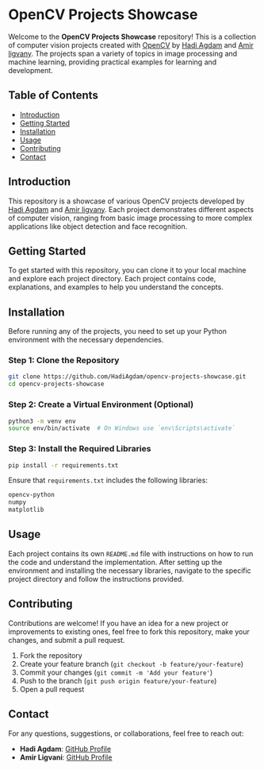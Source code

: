 # OpenCV Projects Showcase

Welcome to the **OpenCV Projects Showcase** repository! This is a collection of computer vision projects created with [OpenCV](https://opencv.org/) by [Hadi Agdam](https://github.com/HadiAgdam) and [Amir ligvany](https://github.com/realfrankenstein). The projects span a variety of topics in image processing and machine learning, providing practical examples for learning and development.

## Table of Contents

- [Introduction](#introduction)
- [Getting Started](#getting-started)
- [Installation](#installation)
- [Usage](#usage)
- [Contributing](#contributing)
- [Contact](#contact)

## Introduction

This repository is a showcase of various OpenCV projects developed by [Hadi Agdam](https://github.com/HadiAgdam) and [Amir ligvany](https://github.com/realfrankenstein). Each project demonstrates different aspects of computer vision, ranging from basic image processing to more complex applications like object detection and face recognition.

## Getting Started

To get started with this repository, you can clone it to your local machine and explore each project directory. Each project contains code, explanations, and examples to help you understand the concepts.

## Installation

Before running any of the projects, you need to set up your Python environment with the necessary dependencies.

### Step 1: Clone the Repository

```bash
git clone https://github.com/HadiAgdam/opencv-projects-showcase.git
cd opencv-projects-showcase
```

### Step 2: Create a Virtual Environment (Optional)

```bash
python3 -m venv env
source env/bin/activate  # On Windows use `env\Scripts\activate`
```

### Step 3: Install the Required Libraries

```bash
pip install -r requirements.txt
```

Ensure that `requirements.txt` includes the following libraries:

```bash
opencv-python
numpy
matplotlib
```

## Usage

Each project contains its own `README.md` file with instructions on how to run the code and understand the implementation. After setting up the environment and installing the necessary libraries, navigate to the specific project directory and follow the instructions provided.

## Contributing

Contributions are welcome! If you have an idea for a new project or improvements to existing ones, feel free to fork this repository, make your changes, and submit a pull request.

1. Fork the repository
2. Create your feature branch (`git checkout -b feature/your-feature`)
3. Commit your changes (`git commit -m 'Add your feature'`)
4. Push to the branch (`git push origin feature/your-feature`)
5. Open a pull request

## Contact

For any questions, suggestions, or collaborations, feel free to reach out:

- **Hadi Agdam**: [GitHub Profile](https://github.com/HadiAgdam)
- **Amir Ligvani**: [GitHub Profile](https://github.com/realfrankenstein)



